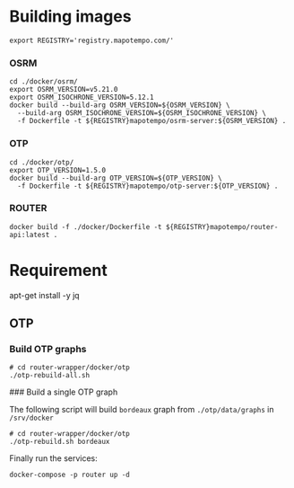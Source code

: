 # Building images
```
export REGISTRY='registry.mapotempo.com/'
```

### OSRM

```
cd ./docker/osrm/
export OSRM_VERSION=v5.21.0
export OSRM_ISOCHRONE_VERSION=5.12.1
docker build --build-arg OSRM_VERSION=${OSRM_VERSION} \
  --build-arg OSRM_ISOCHRONE_VERSION=${OSRM_ISOCHRONE_VERSION} \
  -f Dockerfile -t ${REGISTRY}mapotempo/osrm-server:${OSRM_VERSION} .
```

### OTP
```
cd ./docker/otp/
export OTP_VERSION=1.5.0
docker build --build-arg OTP_VERSION=${OTP_VERSION} \
  -f Dockerfile -t ${REGISTRY}mapotempo/otp-server:${OTP_VERSION} .
```

### ROUTER
```
docker build -f ./docker/Dockerfile -t ${REGISTRY}mapotempo/router-api:latest .
```

# Requirement
  apt-get install -y jq

## OTP

### Build OTP graphs

    # cd router-wrapper/docker/otp
    ./otp-rebuild-all.sh

### Build a single OTP graph

The following script will build `bordeaux` graph from `./otp/data/graphs` in `/srv/docker`

    # cd router-wrapper/docker/otp
    ./otp-rebuild.sh bordeaux

Finally run the services:

    docker-compose -p router up -d
